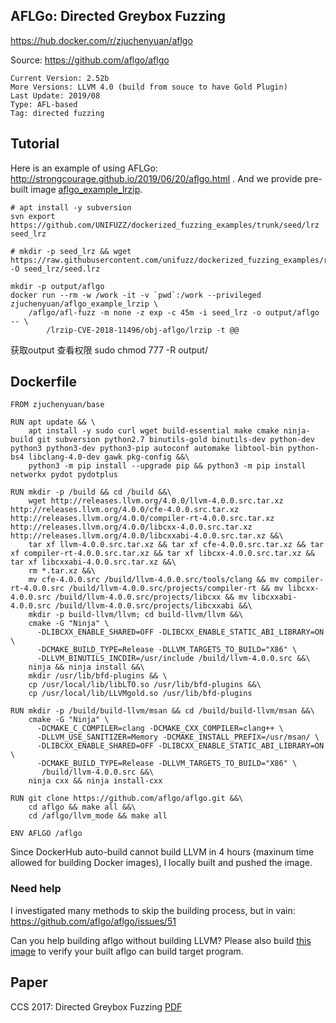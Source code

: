 ## AFLGo: Directed Greybox Fuzzing

https://hub.docker.com/r/zjuchenyuan/aflgo

Source: https://github.com/aflgo/aflgo

```
Current Version: 2.52b
More Versions: LLVM 4.0 (build from souce to have Gold Plugin)
Last Update: 2019/08
Type: AFL-based
Tag: directed fuzzing
```

## Tutorial

Here is an example of using AFLGo: http://strongcourage.github.io/2019/06/20/aflgo.html . And we provide pre-built image [aflgo_example_lrzip](https://hub.docker.com/r/zjuchenyuan/aflgo_example_lrzip).

```
# apt install -y subversion
svn export https://github.com/UNIFUZZ/dockerized_fuzzing_examples/trunk/seed/lrz seed_lrz

# mkdir -p seed_lrz && wget https://raw.githubusercontent.com/unifuzz/dockerized_fuzzing_examples/refs/heads/master/seed/lrz/seed.lrz -O seed_lrz/seed.lrz

mkdir -p output/aflgo
docker run --rm -w /work -it -v `pwd`:/work --privileged zjuchenyuan/aflgo_example_lrzip \
    /aflgo/afl-fuzz -m none -z exp -c 45m -i seed_lrz -o output/aflgo -- \
        /lrzip-CVE-2018-11496/obj-aflgo/lrzip -t @@
```
获取output 查看权限
sudo chmod 777 -R output/

## Dockerfile

```
FROM zjuchenyuan/base

RUN apt update && \
    apt install -y sudo curl wget build-essential make cmake ninja-build git subversion python2.7 binutils-gold binutils-dev python-dev python3 python3-dev python3-pip autoconf automake libtool-bin python-bs4 libclang-4.0-dev gawk pkg-config &&\
    python3 -m pip install --upgrade pip && python3 -m pip install networkx pydot pydotplus

RUN mkdir -p /build && cd /build &&\
    wget http://releases.llvm.org/4.0.0/llvm-4.0.0.src.tar.xz http://releases.llvm.org/4.0.0/cfe-4.0.0.src.tar.xz http://releases.llvm.org/4.0.0/compiler-rt-4.0.0.src.tar.xz http://releases.llvm.org/4.0.0/libcxx-4.0.0.src.tar.xz http://releases.llvm.org/4.0.0/libcxxabi-4.0.0.src.tar.xz &&\
    tar xf llvm-4.0.0.src.tar.xz && tar xf cfe-4.0.0.src.tar.xz && tar xf compiler-rt-4.0.0.src.tar.xz && tar xf libcxx-4.0.0.src.tar.xz && tar xf libcxxabi-4.0.0.src.tar.xz &&\
    rm *.tar.xz &&\
    mv cfe-4.0.0.src /build/llvm-4.0.0.src/tools/clang && mv compiler-rt-4.0.0.src /build/llvm-4.0.0.src/projects/compiler-rt && mv libcxx-4.0.0.src /build/llvm-4.0.0.src/projects/libcxx && mv libcxxabi-4.0.0.src /build/llvm-4.0.0.src/projects/libcxxabi &&\
    mkdir -p build-llvm/llvm; cd build-llvm/llvm &&\
    cmake -G "Ninja" \
      -DLIBCXX_ENABLE_SHARED=OFF -DLIBCXX_ENABLE_STATIC_ABI_LIBRARY=ON \
      -DCMAKE_BUILD_TYPE=Release -DLLVM_TARGETS_TO_BUILD="X86" \
      -DLLVM_BINUTILS_INCDIR=/usr/include /build/llvm-4.0.0.src &&\
    ninja && ninja install &&\
    mkdir /usr/lib/bfd-plugins && \
    cp /usr/local/lib/libLTO.so /usr/lib/bfd-plugins &&\
    cp /usr/local/lib/LLVMgold.so /usr/lib/bfd-plugins

RUN mkdir -p /build/build-llvm/msan && cd /build/build-llvm/msan &&\
    cmake -G "Ninja" \
      -DCMAKE_C_COMPILER=clang -DCMAKE_CXX_COMPILER=clang++ \
      -DLLVM_USE_SANITIZER=Memory -DCMAKE_INSTALL_PREFIX=/usr/msan/ \
      -DLIBCXX_ENABLE_SHARED=OFF -DLIBCXX_ENABLE_STATIC_ABI_LIBRARY=ON \
      -DCMAKE_BUILD_TYPE=Release -DLLVM_TARGETS_TO_BUILD="X86" \
       /build/llvm-4.0.0.src &&\
    ninja cxx && ninja install-cxx

RUN git clone https://github.com/aflgo/aflgo.git &&\
    cd aflgo && make all &&\
    cd /aflgo/llvm_mode && make all

ENV AFLGO /aflgo
```

Since DockerHub auto-build cannot build LLVM in 4 hours (maxinum time allowed for building Docker images), I locally built and pushed the image.

### Need help

I investigated many methods to skip the building process, but in vain: https://github.com/aflgo/aflgo/issues/51

Can you help building aflgo without building LLVM? Please also build [this image](https://hub.docker.com/r/zjuchenyuan/aflgo_example_lrzip/dockerfile) to verify your built aflgo can build target program.


## Paper

CCS 2017: Directed Greybox Fuzzing [PDF](https://mboehme.github.io/paper/CCS17.pdf)